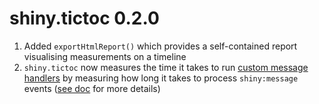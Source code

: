 # shiny.tictoc 0.2.0

1. Added `exportHtmlReport()` which provides a self-contained report visualising measurements on a timeline
2. `shiny.tictoc` now measures the time it takes to run [custom message handlers](https://shiny.posit.co/r/articles/build/js-send-message/) by measuring how long it takes to process `shiny:message` events ([see doc](./adr/measuring-custom-handlers.md) for more details) 